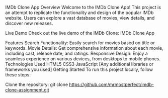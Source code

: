 IMDb Clone App
Overview
Welcome to the IMDb Clone App! This project is an attempt to replicate the functionality and design of the popular IMDb website. Users can explore a vast database of movies, view details, and discover new releases.

Live Demo
Check out the live demo of the IMDb Clone: IMDb Clone App

Features
Search Functionality: Easily search for movies based on title or keywords.
Movie Details: Get comprehensive information about each movie, including cast, release date, and ratings.
Responsive Design: Enjoy a seamless experience on various devices, from desktops to mobile phones.
Technologies Used
HTML5
CSS3
JavaScript
[Any additional libraries or frameworks you used]
Getting Started
To run this project locally, follow these steps:

Clone the repository:
git clone https://github.com/mrmostperfect/imdb-clone-assignment.git 
